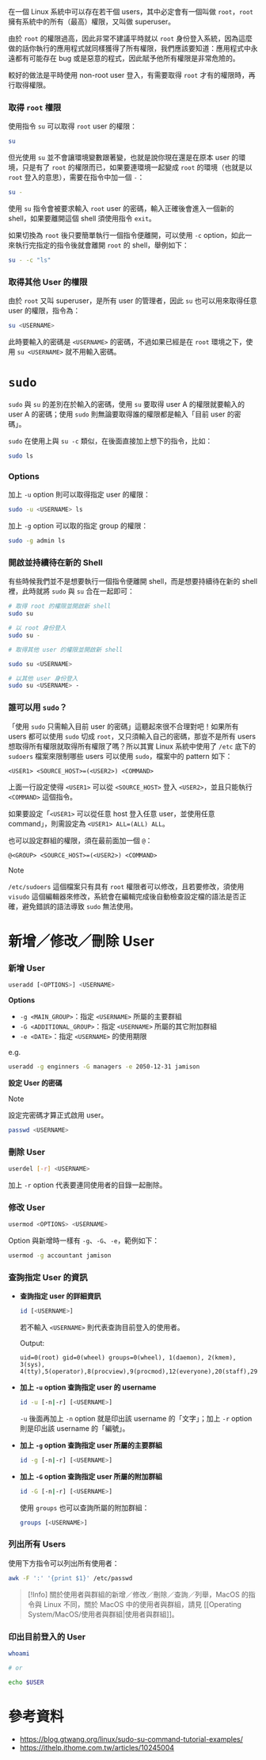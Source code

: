 在一個 Linux 系統中可以存在若干個 users，其中必定會有一個叫做 `root`，`root` 擁有系統中的所有（最高）權限，又叫做 superuser。

由於 `root` 的權限過高，因此非常不建議平時就以 `root` 身份登入系統，因為這麼做的話你執行的應用程式就同樣獲得了所有權限，我們應該要知道：應用程式中永遠都有可能存在 bug 或是惡意的程式，因此賦予他所有權限是非常危險的。

較好的做法是平時使用 non-root user 登入，有需要取得 `root` 才有的權限時，再行取得權限。

### 取得 `root` 權限

使用指令 `su` 可以取得 `root` user 的權限：

```bash
su
```

但光使用 `su` 並不會讓環境變數跟著變，也就是說你現在還是在原本 user 的環境，只是有了 `root` 的權限而已，如果要連環境一起變成 `root` 的環境（也就是以 `root` 登入的意思），需要在指令中加一個 `-`：

```bash
su -
```

使用 `su` 指令會被要求輸入 `root` user 的密碼，輸入正確後會進入一個新的 shell，如果要離開這個 shell 須使用指令 `exit`。

如果切換為 `root` 後只要簡單執行一個指令便離開，可以使用 `-c` option，如此一來執行完指定的指令後就會離開 `root` 的 shell，舉例如下：

```bash
su - -c "ls"
```

### 取得其他 User 的權限

由於 `root` 又叫 superuser，是所有 user 的管理者，因此 `su` 也可以用來取得任意 user 的權限，指令為：

```bash
su <USERNAME>
```

此時要輸入的密碼是 `<USERNAME>` 的密碼，不過如果已經是在 `root` 環境之下，使用 `su <USERNAME>` 就不用輸入密碼。

# `sudo`

`sudo` 與 `su` 的差別在於輸入的密碼，使用 `su` 要取得 user A 的權限就要輸入的 user A 的密碼；使用 `sudo` 則無論要取得誰的權限都是輸入「目前 user 的密碼」。

`sudo` 在使用上與 `su -c` 類似，在後面直接加上想下的指令，比如：

```bash
sudo ls
```

### Options

加上 `-u` option 則可以取得指定 user 的權限：

```bash
sudo -u <USERNAME> ls
```

加上 `-g` option 可以取的指定 group 的權限：

```bash
sudo -g admin ls
```

### 開啟並持續待在新的 Shell

有些時候我們並不是想要執行一個指令便離開 shell，而是想要持續待在新的 shell 裡，此時就將 `sudo` 與 `su` 合在一起即可：

```bash
# 取得 root 的權限並開啟新 shell
sudo su

# 以 root 身份登入
sudo su -

# 取得其他 user 的權限並開啟新 shell

sudo su <USERNAME>

# 以其他 user 身份登入
sudo su <USERNAME> -
```

### 誰可以用 `sudo`？

「使用 `sudo` 只需輸入目前 user 的密碼」這聽起來很不合理對吧！如果所有 users 都可以使用 `sudo` 切成 `root`，又只須輸入自己的密碼，那豈不是所有 users 想取得所有權限就取得所有權限了嗎？所以其實 Linux 系統中使用了 `/etc` 底下的 `sudoers` 檔案來限制哪些 users 可以使用 `sudo`，檔案中的 pattern 如下：

```plaintext
<USER1> <SOURCE_HOST>=(<USER2>) <COMMAND>
```

上面一行設定使得 `<USER1>` 可以從 `<SOURCE_HOST>` 登入 `<USER2>`，並且只能執行 `<COMMAND>` 這個指令。

如果要設定「`<USER1>` 可以從任意 host 登入任意 user，並使用任意 command」，則需設定為 `<USER1> ALL=(ALL) ALL`。

也可以設定群組的權限，須在最前面加一個 `@`：

```plaintext
@<GROUP> <SOURCE_HOST>=(<USER2>) <COMMAND>
```

> [!Note]
> `/etc/sudoers` 這個檔案只有具有 `root` 權限者可以修改，且若要修改，須使用 `visudo` 這個編輯器來修改，系統會在編輯完成後自動檢查設定檔的語法是否正確，避免錯誤的語法導致 `sudo` 無法使用。

# 新增／修改／刪除 User

### 新增 User

```bash
useradd [<OPTIONS>] <USERNAME>
```

**Options**

- `-g <MAIN_GROUP>`：指定 `<USERNAME>` 所屬的主要群組
- `-G <ADDITIONAL_GROUP>`：指定 `<USERNAME>` 所屬的其它附加群組
- `-e <DATE>`：指定 `<USERNAME>`  的使用期限

e.g.

```bash
useradd -g enginners -G managers -e 2050-12-31 jamison
```

**設定 User 的密碼**

> [!Note]
> 設定完密碼才算正式啟用 user。

```bash
passwd <USERNAME>
```

### 刪除 User

```bash
userdel [-r] <USERNAME>
```

加上 `-r` option 代表要連同使用者的目錄一起刪除。

### 修改 User

```bash
usermod <OPTIONS> <USERNAME>
```

Option 與新增時一樣有 `-g`、`-G`、`-e`，範例如下：

```bash
usermod -g accountant jamison
```

### 查詢指定 User 的資訊

- **查詢指定 user 的詳細資訊**

    ```bash
    id [<USERNAME>]
    ```

    若不輸入 `<USERNAME>` 則代表查詢目前登入的使用者。

    Output:

    ```plaintext
    uid=0(root) gid=0(wheel) groups=0(wheel), 1(daemon), 2(kmem), 3(sys), 4(tty),5(operator),8(procview),9(procmod),12(everyone),20(staff),29(certusers),61(localaccounts),80(admin),33(_appstore),98(_lpadmin),100(_lpoperator),204(_developer),250(_analyticsusers),395(com.apple.access_ftp),398(com.apple.access_screensharing),399(com.apple.access_ssh),400(com.apple.access_remote_ae),701(com.apple.sharepoint.group.1)
    ```

- **加上 `-u` option 查詢指定 user 的 username**

    ```bash
    id -u [-n|-r] [<USERNAME>]
    ```

    `-u` 後面再加上 `-n` option 就是印出該 username 的「文字」；加上 `-r` option 則是印出該 username 的「編號」。

- **加上 `-g` option 查詢指定 user 所屬的主要群組**

    ```bash
    id -g [-n|-r] [<USERNAME>]
    ```

- **加上 `-G` option 查詢指定 user 所屬的附加群組**

    ```bash
    id -G [-n|-r] [<USERNAME>]
    ```

    使用 `groups` 也可以查詢所屬的附加群組：

    ```bash
    groups [<USERNAME>]
    ```

### 列出所有 Users

使用下方指令可以列出所有使用者：

```bash
awk -F ':' '{print $1}' /etc/passwd
```

> [!Info]
> 關於使用者與群組的新增／修改／刪除／查詢／列舉，MacOS 的指令與 Linux 不同，關於 MacOS 中的使用者與群組，請見 [[Operating System/MacOS/使用者與群組|使用者與群組]]。

### 印出目前登入的 User

```bash
whoami

# or

echo $USER
```

# 參考資料

- <https://blog.gtwang.org/linux/sudo-su-command-tutorial-examples/>
- <https://ithelp.ithome.com.tw/articles/10245004>
